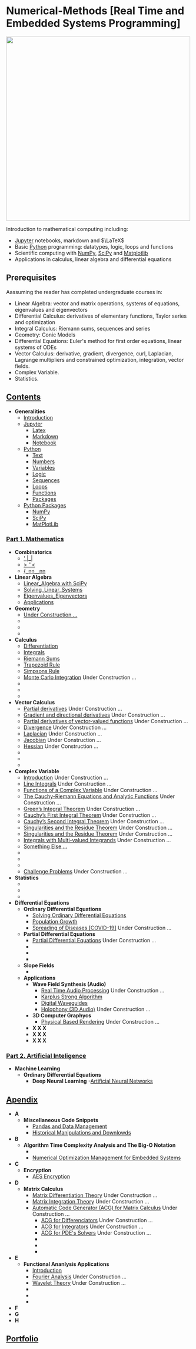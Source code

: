 # Numerical-Methods [Real Time and Embedded Systems Programming]





<img src="tangle_cube.jpg" width="500px" height="auto"> 





<p> Introduction to mathematical computing including:</p>
<ul>
<li><a href="https://jupyter.org">Jupyter</a> notebooks, markdown and $\LaTeX$</li>
<li>Basic <a href="https://python.org">Python</a> programming: datatypes, logic, loops and functions</li>
<li>Scientific computing with <a href="http://www.numpy.org">NumPy</a>, <a href="https://scipy.org">SciPy</a> and <a href="https://matplotlib.org">Matplotlib</a></li>
<li>Applications in calculus, linear algebra and differential equations</li>
</ul>



<h2 id="prerequisites">Prerequisites</h2>
<p>Aassuming the reader has completed undergraduate courses in:</p>

<ul>
<li>Linear Algebra: vector and matrix operations, systems of equations, eigenvalues and eigenvectors</li>
<li>Differential Calculus: derivatives of elementary functions, Taylor series and optimization</li>
<li>Integral Calculus: Riemann sums, sequences and series</li>
<li>Geometry: Conic Models</li>
<li>Differential Equations: Euler's method for first order equations, linear systems of ODEs</li>
<li>Vector Calculus: derivative, gradient, divergence, curl, Laplacian, Lagrange multipliers and constrained optimization, integration, vector fields.  
<li>Complex Variable.</li>
<li>Statistics.</li>
</ul>



## [Contents](https://)
- __Generalities__
  - [Introduction](https://github.com/Xiuhcoatl-013/Numerical-Methods/blob/master/notes/introduction/introduction.ipynb)
  - [Jupyter](https://github.com/Xiuhcoatl-013/Numerical-Methods/blob/master/notes/jupyter)
    - [Latex](https://github.com/Xiuhcoatl-013/Numerical-Methods/blob/master/notes/jupyter/latex.ipynb)
    - [Markdown](https://github.com/Xiuhcoatl-013/Numerical-Methods/blob/master/notes/jupyter/markdown.ipynb)
    - [Notebook](https://github.com/Xiuhcoatl-013/Numerical-Methods/blob/master/notes/jupyter/notebook.ipynb)
  - [Python](https://github.com/Xiuhcoatl-013/Numerical-Methods/blob/master/notes/python)
    - [Text](https://github.com/Xiuhcoatl-013/Numerical-Methods/blob/master/notes/python/text.ipynb)
    - [Numbers](https://github.com/Xiuhcoatl-013/Numerical-Methods/blob/master/notes/python/numbers.ipynb)
    - [Variables](https://github.com/Xiuhcoatl-013/Numerical-Methods/blob/master/notes/python/variables.ipynb)
    - [Logic](https://github.com/Xiuhcoatl-013/Numerical-Methods/blob/master/notes/python/logic.ipynb)
    - [Sequences](https://github.com/Xiuhcoatl-013/Numerical-Methods/blob/master/notes/python/sequences.ipynb)
    - [Loops](https://github.com/Xiuhcoatl-013/Numerical-Methods/blob/master/notes/python/loops.ipynb)
    - [Functions](https://github.com/Xiuhcoatl-013/Numerical-Methods/blob/master/notes/python/functions.ipynb)
    - [Packages](https://github.com/Xiuhcoatl-013/Numerical-Methods/blob/master/notes/python/packages.ipynb)  
  - [Python Packages](https://github.com/Xiuhcoatl-013/Numerical-Methods/blob/master/notes/python_packages)
    - [NumPy](https://github.com/Xiuhcoatl-013/Numerical-Methods/blob/master/notes/python_packages/numpy.ipynb)
    - [SciPy](https://github.com/Xiuhcoatl-013/Numerical-Methods/blob/master/notes/python_packages/scipy.ipynb)
    - [MatPlotLib](https://github.com/Xiuhcoatl-013/Numerical-Methods/blob/master/notes/python_packages/matplotlib.ipynb)
    
### [Part 1. Mathematics]()    
- __Combinatorics__
  - ['  |_|](https://github.com/Xiuhcoatl-013/Numerical-Methods)
  - [ > ''<](https://github.com/Xiuhcoatl-013/Numerical-Methods)
  - [{_nn__nn](https://github.com/Xiuhcoatl-013/Numerical-Methods)
- __Linear Algebra__
  - [Linear_Algebra with SciPy](https://github.com/Xiuhcoatl-013/Numerical-Methods/blob/master/notes/linear_algebra/linear_algebra_scipy.ipynb)
  - [Solving_Linear_Systems](https://github.com/Xiuhcoatl-013/Numerical-Methods/blob/master/notes/linear_algebra/solving_linear_systems.ipynb)
  - [Eigenvalues_Eigenvectors](https://github.com/Xiuhcoatl-013/Numerical-Methods/blob/master/notes/linear_algebra/eigenvalues_eigenvectors.ipynb)
  - [Applications](https://github.com/Xiuhcoatl-013/Numerical-Methods/blob/master/notes/linear_algebra/applications.ipynb)
- __Geometry__
  - [Under Construction ...](https://github.com/Xiuhcoatl-013/Numerical-Methods)
  - [](https://github.com/Xiuhcoatl-013/Numerical-Methods)
  - [](https://github.com/Xiuhcoatl-013/Numerical-Methods)
  - [](https://github.com/Xiuhcoatl-013/Numerical-Methods)
- __Calculus__
  - [Differentiation](https://github.com/Xiuhcoatl-013/Numerical-Methods/blob/master/notes/differentiation/differentiation.ipynb)
  - [Integrals](https://github.com/Xiuhcoatl-013/Numerical-Methods/blob/master/notes/integration/integrals.ipynb)
  - [Riemann Sums](https://github.com/Xiuhcoatl-013/Numerical-Methods/blob/master/notes/integration/riemann-sums.ipynb)
  - [Trapezoid Rule](https://github.com/Xiuhcoatl-013/Numerical-Methods/blob/master/notes/integration/trapezoid-rule.ipynb)
  - [Simpsons Rule](https://github.com/Xiuhcoatl-013/Numerical-Methods/blob/master/notes/integration/simpsons-rule.ipynb)  
  - [Monte Carlo Integration](https://github.com/Xiuhcoatl-013/Numerical-Methods/blob/master/notes/integration/XXX.ipynb) Under Construction ...
  - [](https://github.com/Xiuhcoatl-013/Numerical-Methods)
  - [](https://github.com/Xiuhcoatl-013/Numerical-Methods)
  - [](https://github.com/Xiuhcoatl-013/Numerical-Methods)
- __Vector Calculus__
  - [Partial derivatives](https://github.com/Xiuhcoatl-013/Numerical-Methods) Under Construction ...
  - [Gradient and directional derivatives](https://github.com/Xiuhcoatl-013/Numerical-Methods) Under Construction ...
  - [Partial derivatives of vector-valued functions](https://github.com/Xiuhcoatl-013/Numerical-Methods) Under Construction ...
  - [Divergence](https://github.com/Xiuhcoatl-013/Numerical-Methods) Under Construction ...
  - [Laplacian](https://github.com/Xiuhcoatl-013/Numerical-Methods) Under Construction ...
  - [Jacobian](https://github.com/Xiuhcoatl-013/Numerical-Methods) Under Construction ...
  - [Hessian](https://github.com/Xiuhcoatl-013/Numerical-Methods) Under Construction ...
  - [](https://github.com/Xiuhcoatl-013/Numerical-Methods)
  - [](https://github.com/Xiuhcoatl-013/Numerical-Methods)
  - [](https://github.com/Xiuhcoatl-013/Numerical-Methods)
- __Complex Variable__
  - [Introduction](https://github.com/Xiuhcoatl-013/Numerical-Methods) Under Construction ...
  - [Line Integrals](https://github.com/Xiuhcoatl-013/Numerical-Methods) Under Construction ...
  - [Functions of a Complex Variable](https://github.com/Xiuhcoatl-013/Numerical-Methods) Under Construction ...
  - [The Cauchy-Riemann Equations and Analytic Functions](https://github.com/Xiuhcoatl-013/Numerical-Methods) Under Construction ...
  - [Green’s Integral Theorem](https://github.com/Xiuhcoatl-013/Numerical-Methods) Under Construction ...
  - [Cauchy’s First Integral Theorem](https://github.com/Xiuhcoatl-013/Numerical-Methods) Under Construction ...
  - [Cauchy’s Second Integral Theorem](https://github.com/Xiuhcoatl-013/Numerical-Methods) Under Construction ...
  - [Singularities and the Residue Theorem](https://github.com/Xiuhcoatl-013/Numerical-Methods) Under Construction ...
  - [Singularities and the Residue Theorem](https://github.com/Xiuhcoatl-013/Numerical-Methods) Under Construction ...
  - [Integrals with Multi-valued Integrands](https://github.com/Xiuhcoatl-013/Numerical-Methods) Under Construction ...
  - [Something Else ...](https://github.com/Xiuhcoatl-013/Numerical-Methods)
  - [](https://github.com/Xiuhcoatl-013/Numerical-Methods)
  - [](https://github.com/Xiuhcoatl-013/Numerical-Methods)
  - [](https://github.com/Xiuhcoatl-013/Numerical-Methods)
  - [Challenge Problems](https://github.com/Xiuhcoatl-013/Numerical-Methods) Under Construction ...
- __Statistics__
  - [](https://github.com/Xiuhcoatl-013/Numerical-Methods)
  - [](https://github.com/Xiuhcoatl-013/Numerical-Methods)
  - [](https://github.com/Xiuhcoatl-013/Numerical-Methods)
- __Differential Equations__
  - __Ordinary Differential Equations__
    - [Solving Ordinary Differential Equations](https://github.com/Xiuhcoatl-013/Numerical-Methods/blob/master/notes/differential_equations/solving_ordinary_differential_equations.ipynb)
    - [Population Growth](https://github.com/Xiuhcoatl-013/Numerical-Methods/blob/master/notes/differential_equations/population_growth.ipynb)
    - [Spreading of Diseases [COVID-19]](https://github.com/Xiuhcoatl-013/Numerical-Methods/blob/master/notes/differential_equations/spreading_of_diseases.ipynb) Under Construction ...
  - __Partial Differential Equations__  
    - [Partial Differential Equations](https://github.com/Xiuhcoatl-013/Numerical-Methods) Under Construction ...
    - [](https://github.com/Xiuhcoatl-013/Numerical-Methods)
    - [](https://github.com/Xiuhcoatl-013/Numerical-Methods)
    - [](https://github.com/Xiuhcoatl-013/Numerical-Methods)
  - __Slope Fields__
    - [](https://github.com/Xiuhcoatl-013/Numerical-Methods)
  - __Applications__
    - __Wave Field Synthesis (Audio)__
      - [Real Time Audio Processing](https://github.com/Xiuhcoatl-013/Numerical-Methods) Under Construction ...
      - [Karplus Strong Algorithm](https://github.com/Xiuhcoatl-013/Numerical-Methods/blob/master/notes/karplus_strong_algorithm/karplus_strong_algorithm.ipynb)
      - [Digital Waveguides](https://github.com/Xiuhcoatl-013/Numerical-Methods/blob/master/notes/digital_waveguide/digital_waveguides.ipynb)   
      - [Holophony (3D Audio)](https://github.com/Xiuhcoatl-013/Numerical-Methods) Under Construction ...
    - __3D Computer Graphycs__  
      - [Physical Based Rendering](https://github.com/Xiuhcoatl-013/Numerical-Methods) Under Construction ...
    - __X X X__
    - __X X X__
    - __X X X__

### [Part 2. Artificial Inteligence](https://github.com/Xiuhcoatl-013/Numerical-Methods/blob/master/notes/a_i)
- __Machine Learning__
  - __Ordinary Differential Equations__
    - __Deep Neural Learning__
      -[Artificial Neural Networks](https://github.com/Xiuhcoatl-013/Numerical-Methods/blob/master/notes/)

## [Apendix](https://github.com/Xiuhcoatl-013/Numerical-Methods/blob/master/notes/trigonometrical_integrals_sequence/trigonometrical_integrals_sequence.ipynb)
  - __A__
    - __Miscellaneous Code Snippets__
      - [Pandas and Data Management](https://github.com/Xiuhcoatl-013/Numerical-Methods/blob/master/notes/miscellaneous_code_snippets/manejo_datos_pandas.ipynb)  
      - [Historical Manipulations and Downlowds](https://github.com/Xiuhcoatl-013/Numerical-Methods/blob/master/notes/miscellaneous_code_snippets/descarga_manipulacion_historicos.ipynb)
  - __B__
    - __Algorithm Time Complexity Analysis and The Big-O Notation__
      - [](https://github.com/Xiuhcoatl-013/Numerical-Methods)
      - [Numerical Optimization Management for Embedded Systems](https://github.com/Xiuhcoatl-013/Numerical-Methods/blob/master/notes/numerical_optimization_management_for_embedded_systems/numerical_management.pptx)
  - __C__
    - __Encryption__
      - [AES Encryption](https://github.com/Xiuhcoatl-013/Numerical-Methods/blob/master/notes/aes)
  - __D__
    - __Matrix Calculus__
      - [Matrix Differentiation Theory](https://github.com/Xiuhcoatl-013/Numerical-Methods) Under Construction ...
      - [Matrix Integration Theory](https://github.com/Xiuhcoatl-013/Numerical-Methods) Under Construction ...
      - [Automatic Code Generator (ACG) for Matrix Calculus](https://github.com/Xiuhcoatl-013/Numerical-Methods) Under Construction ...
        - [ACG for Differenciators](https://github.com/Xiuhcoatl-013/Numerical-Methods) Under Construction ...
        - [ACG for Integrators](https://github.com/Xiuhcoatl-013/Numerical-Methods) Under Construction ...
        - [ACG for PDE's Solvers](https://github.com/Xiuhcoatl-013/Numerical-Methods) Under Construction ...
        - [](https://github.com/Xiuhcoatl-013/Numerical-Methods)
        - [](https://github.com/Xiuhcoatl-013/Numerical-Methods)
        - [](https://github.com/Xiuhcoatl-013/Numerical-Methods)
  - __E__
    - __Functional Ananlysis Applications__
        - [Introduction](https://github.com/Xiuhcoatl-013/Numerical-Methods/blob/master/notes/functional_analysis/introduction.ipynb)
        - [Fourier Analysis](https://github.com/Xiuhcoatl-013/Numerical-Methods) Under Construction ...
        - [Wavelet Theory](https://github.com/Xiuhcoatl-013/Numerical-Methods) Under Construction ...
        - [](https://github.com/Xiuhcoatl-013/Numerical-Methods)
        - [](https://github.com/Xiuhcoatl-013/Numerical-Methods)
        - [](https://github.com/Xiuhcoatl-013/Numerical-Methods)
  - __F__
  - __G__
  - __H__



## [Portfolio](https://github.com/Xiuhcoatl-013/Numerical-Methods/blob/master/notes/portfolio/portfolio.ipynb)


